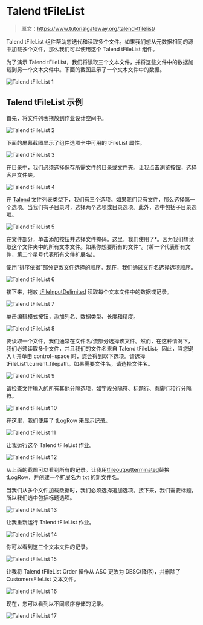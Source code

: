 # Talend tFileList

> 原文：<https://www.tutorialgateway.org/talend-tfilelist/>

Talend tFileList 组件帮助您迭代和读取多个文件。如果我们想从元数据相同的源中加载多个文件，那么我们可以使用这个 Talend tFileList 组件。

为了演示 Talend tFileList，我们将读取三个文本文件，并将这些文件中的数据加载到另一个文本文件中。下面的截图显示了一个文本文件中的数据。

![Talend tFileList 1](img/9533ccd27ae2452289cf17c427013288.png)

## Talend tFileList 示例

首先，将文件列表拖放到作业设计空间中。

![Talend tFileList 2](img/98d7aab22a936d72db0a83f678c57227.png)

下面的屏幕截图显示了组件选项卡中可用的 tFileList 属性。

![Talend tFileList 3](img/524fe134fbf75f9702d495a024452c32.png)

在目录中，我们必须选择保存所需文件的目录或文件夹。让我点击浏览按钮，选择客户文件夹。

![Talend tFileList 4](img/fdd9433cb404cbaba96782f2692e2341.png)

在 [Talend](https://www.tutorialgateway.org/talend-tutorial/) 文件列表类型下，我们有三个选项。如果我们只有文件，那么选择第一个选项。当我们有子目录时，选择两个选项或目录选项。此外，选中包括子目录选项。

![Talend tFileList 5](img/b2cfc27f65e52959cbc75b018998a581.png)

在文件部分，单击添加按钮并选择文件掩码。这里，我们使用了*。因为我们想读取这个文件夹中的所有文本文件。如果你想要所有的文件*。*(第一个*代表所有文件，第二个星号代表所有文件扩展名)。

使用“排序依据”部分更改文件选择的顺序。现在，我们通过文件名选择选项顺序。

![Talend tFileList 6](img/6207659ed1b01cbe1c57eeee16926c9b.png)

接下来，拖放 [tFileInputDelimited](https://www.tutorialgateway.org/read-text-file-in-talend/) 读取每个文本文件中的数据或记录。

![Talend tFileList 7](img/5e21f75f71993eab4195aecf228a9627.png)

单击编辑模式按钮，添加列名、数据类型、长度和精度。

![Talend tFileList 8](img/7e37b3d68f4c14d7d377ec583172abdb.png)

要读取一个文件，我们通常在文件名/流部分选择该文件。然而，在这种情况下，我们必须读取多个文件，并且我们的文件名来自 Talend tFileList。因此，当您键入 t 并单击 control+space 时，您会得到以下选项。请选择 tFileList1.current_filepath。如果需要文件名，请选择文件名。

![Talend tFileList 9](img/2fce2d2e310f3aaa3a08dba83057f397.png)

请检查文件输入的所有其他分隔选项，如字段分隔符、标题行、页脚行和行分隔符。

![Talend tFileList 10](img/122f2cbfefc40c51e47d7af9cc677fb2.png)

在这里，我们使用了 tLogRow 来显示记录。

![Talend tFileList 11](img/5fe42e1da98c0cdf42b29a8319699e20.png)

让我运行这个 Talend tFileList 作业。

![Talend tFileList 12](img/e507953d7a3429c014bc782722b3d991.png)

从上面的截图可以看到所有的记录。让我用[tfileoutputterminated](https://www.tutorialgateway.org/export-database-table-to-text-file-in-talend/)替换 tLogRow，并创建一个扩展名为 txt 的新文件名。

当我们从多个文件加载数据时，我们必须选择追加选项。接下来，我们需要标题，所以我们选中包括标题选项。

![Talend tFileList 13](img/cae9783c94491f4e533f8f57755e79cb.png)

让我重新运行 Talend tFileList 作业。

![Talend tFileList 14](img/7a2d68c802ce3d52009755c1e0b52aa6.png)

你可以看到这三个文本文件的记录。

![Talend tFileList 15](img/4b3341bdd1758d20dea2f85a22a32895.png)

让我将 Talend tFileList Order 操作从 ASC 更改为 DESC(降序)，并删除了 CustomersFileList 文本文件。

![Talend tFileList 16](img/251228e6519fb2046b2d055bb5d153f9.png)

现在，您可以看到以不同顺序存储的记录。

![Talend tFileList 17](img/cabc9a6f418f319d1e719ed14e31d50e.png)